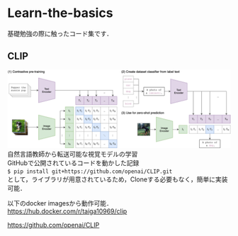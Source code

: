 # Learn-the-basics
基礎勉強の際に触ったコード集です．



## CLIP
![CLIP](https://github.com/Taiga10969/Learn-the-basics/blob/main/CLIP/CLIP.png?raw=true)
自然言語教師から転送可能な視覚モデルの学習<br>
GitHubで公開されているコードを動かした記録<br>
```$ pip install git+https://github.com/openai/CLIP.git```<br>
として，ライブラリが用意されているため，Cloneする必要もなく，簡単に実装可能．<br>

以下のdocker imagesから動作可能．<br>
https://hub.docker.com/r/taiga10969/clip







https://github.com/openai/CLIP
